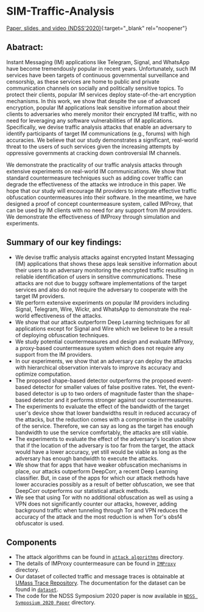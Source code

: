 # SIM-Traffic-Analysis


[Paper, slides, and video (NDSS'2020)](https://www.ndss-symposium.org/ndss-paper/practical-traffic-analysis-attacks-on-secure-messaging-applications/){:target="_blank" rel="noopener"}


## Abatract:

Instant Messaging (IM) applications like Telegram, Signal, and WhatsApp have become tremendously popular in recent years.
Unfortunately, such IM services have been  targets of continuous  governmental surveillance and censorship, as these services are home to public and private communication channels on socially and politically sensitive topics.
To protect their clients,
  popular IM services deploy state-of-the-art encryption mechanisms.
In this work, we show that despite the use of advanced encryption, popular IM applications leak sensitive information about their clients to adversaries who merely monitor their encrypted IM traffic, with no need for leveraging any software vulnerabilities of IM applications.
Specifically, we devise traffic analysis attacks that enable an adversary to identify  participants of target IM communications (e.g., forums) with  high accuracies.
We believe that our study demonstrates  a significant, real-world threat to the users of such services
given the increasing attempts by oppressive governments at cracking down controversial IM channels.


We demonstrate the practicality of  our traffic analysis attacks through extensive experiments on real-world IM communications. We show that standard  countermeasure techniques such as adding cover traffic  can degrade the effectiveness of the attacks we introduce in this paper.
We hope that our study will encourage IM providers to integrate effective  traffic obfuscation countermeasures into their software.
In the meantime, we have designed
a proof of concept countermeasure system, called  IMProxy, that can be used by IM clients  with no need for any support from IM providers. We demonstrate the effectiveness of IMProxy through simulation and experiments.

## Summary of our key findings: 

- We devise traffic analysis attacks against encrypted Instant Messaging (IM) applications that shows these apps leak sensitive information about their users to an adversary monitoring the encrypted traffic resulting in reliable identification of users in sensitive communications. These attacks are not due to buggy software implementations of the target services and also do not require the adversary to cooperate with the target IM providers.
- We perform extensive experiments on popular IM providers including Signal, Telegram, Wire, Wickr, and WhatsApp to demonstrate the real-world effectiveness of the attacks.
- We show that our attack outperform Deep Learning techniques for all applications except for Signal and Wire which we believe to be a result of deploying obfuscation techniques.
- We study potential countermeasures and design and evaluate IMProxy, a proxy-based countermeasure system which does not require any support from the IM providers.
- In our experiments, we show that an adversary can deploy the attacks with hierarchical observation intervals to improve its accuracy and optimize computation.
- The proposed shape-based detector outperforms the proposed event-based detector for smaller values of false positive rates. Yet, the event-based detector is up to two orders of magnitude faster than the shape-based detector and it performs stronger against our countermeasures.
- The experiments to evaluate the effect of the bandwidth of the target user's device show that lower bandwidths result in reduced accuracy of the attacks, but the reduction comes with a compromise in the usability of the service. Therefore, we can say as long as the target has enough bandwidth to use the service comfortably, the attacks are still viable.
- The experiments to evaluate the effect of the adversary's location show that if the location of the adversary is too far from the target, the attack would have a lower accuracy, yet still would be viable as long as the adversary has enough bandwidth to execute the attacks.
- We show that for apps that have weaker obfuscation mechanisms in place, our attacks outperform DeepCorr, a recent Deep Learning classifier. But, in case of the apps for which our attack methods have lower accuracies possibly as a result of better obfuscation, we see that DeepCorr outperforms our statistical attack methods.
- We see that using Tor with no additional obfuscation as well as using a VPN does not significantly counter our attacks, however, adding background traffic when tunneling through Tor and VPN reduces the accuracy of the attack and the most reduction is when Tor's obsf4 obfuscator is used.

## Components

- The attack algorithms can be found in [`attack algorithms`](./attack%20algorithms) directory.
- The details of IMProxy countermeasure can be found in [`IMProxy`](./IMProxy) directory.
- Our dataset of collected traffic and message traces is obtainable at [UMass Trace Repository](https://traces.cs.umass.edu/). The documentation for the dataset can be found in [`dataset`](./dataset/).
- The code for the NDSS Symposium 2020 paper is now available in [`NDSS Symposium 2020 Paper`](NDSS%20Symposium%202020%20Paper) directory.
